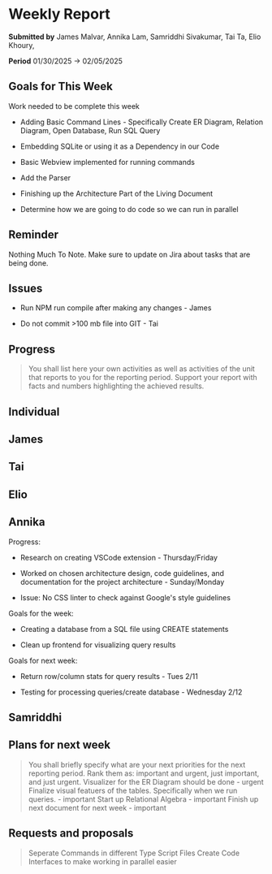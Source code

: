 Weekly Report
=============

**Submitted by** James Malvar, Annika Lam, Samriddhi Sivakumar, Tai Ta, Elio Khoury,

**Period** 01/30/2025 → 02/05/2025

Goals for This Week
-------

Work needed to be complete this week

- Adding Basic Command Lines - Specifically Create ER Diagram, Relation Diagram, Open Database, Run SQL Query

- Embedding SQLite or using it as a Dependency in our Code

- Basic Webview implemented for running commands

- Add the Parser

- Finishing up the Architecture Part of the Living Document

- Determine how we are going to do code so we can run in parallel

Reminder
--------
Nothing Much To Note. Make sure to update on Jira about tasks that are being done.

Issues
------
- Run NPM run compile after making any changes - James

- Do not commit >100 mb file into GIT - Tai

Progress
----------

> You shall list here your own activities as well as activities of the unit that reports to you for the reporting period. Support your report with facts and numbers highlighting the achieved results.

Individual
-----------
## James

## Tai

## Elio

## Annika

Progress:

- Research on creating VSCode extension - Thursday/Friday

- Worked on chosen architecture design, code guidelines, and documentation for the project architecture - Sunday/Monday
-   Issue: No CSS linter to check against Google's style guidelines

Goals for the week: 

- Creating a database from a SQL file using CREATE statements

- Clean up frontend for visualizing query results

Goals for next week:

- Return row/column stats for query results - Tues 2/11

- Testing for processing queries/create database - Wednesday 2/12

## Samriddhi

Plans for next week
-------------------

> You shall briefly specify what are your next priorities for the next reporting period. Rank them as: important and urgent, just important, and just urgent.
> Visualizer for the ER Diagram should be done - urgent
> Finalize visual featuers of the tables. Specifically when we run queries. - important
> Start up Relational Algebra - important
> Finish up next document for next week - important

Requests and proposals
----------------------

> Seperate Commands in different Type Script Files
> Create Code Interfaces to make working in parallel easier

